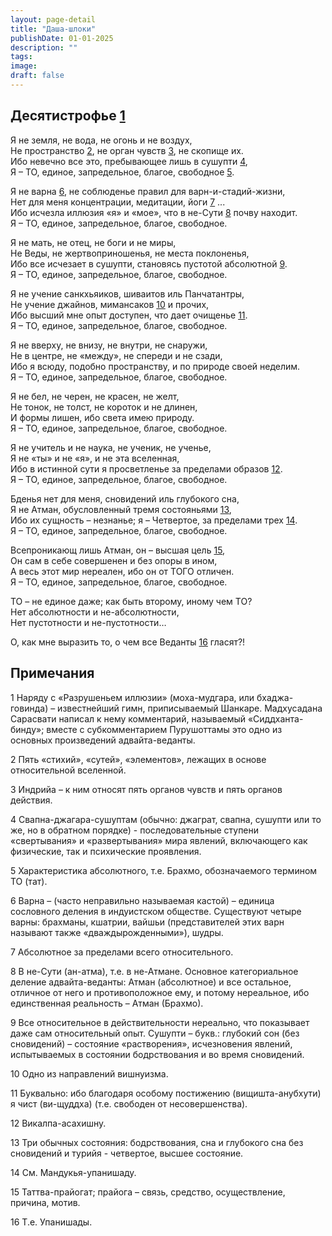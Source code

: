 ```yaml
---
layout: page-detail
title: "Даша-шлоки"
publishDate: 01-01-2025
description: ""
tags:
image:
draft: false
---
```


## Десятистрофье [1](#1)

  
Я не земля, не вода, не огонь и не воздух,  
 Не пространство [2](#12), не орган чувств [3](#3), не скопище их.  
 Ибо невечно все это, пребывающее лишь в сушупти [4](#4),  
 Я – ТО, единое, запредельное, благое, свободное [5](#5). 

Я не варна [6](#6), не соблюденье правил для варн-и-стадий-жизни,  
 Нет для меня концентрации, медитации, йоги [7](#7) ...  
 Ибо исчезла иллюзия «я» и «мое», что в не-Сути [8](#8) почву находит.  
 Я – ТО, единое, запредельное, благое, свободное. 

Я не мать, не отец, не боги и не миры,  
 Не Веды, не жертвоприношенья, не места поклоненья,  
 Ибо все исчезает в сушупти, становясь пустотой абсолютной [9](#9).  
 Я – ТО, единое, запредельное, благое, свободное. 

Я не учение санкхьяиков, шиваитов иль Панчатантры,  
 Не учение джайнов, мимансаков [10](#10) и прочих,  
 Ибо высший мне опыт доступен, что дает очищенье [11](#11).  
 Я – ТО, единое, запредельное, благое, свободное. 

Я не вверху, не внизу, не внутри, не снаружи,   
 Не в центре, не «между», не спереди и не сзади,  
 Ибо я всюду, подобно пространству, и по природе своей неделим.  
 Я – ТО, единое, запредельное, благое, свободное. 

Я не бел, не черен, не красен, не желт,  
 Не тонок, не толст, не короток и не длинен,  
 И формы лишен, ибо света имею природу.  
 Я – ТО, единое, запредельное, благое, свободное. 

Я не учитель и не наука, не ученик, не ученье,  
 Я не «ты» и не «я», и не эта вселенная,  
 Ибо в истинной сути я просветленье за пределами образов [12](#12).  
 Я – ТО, единое, запредельное, благое, свободное. 

Бденья нет для меня, сновидений иль глубокого сна,  
 Я не Атман, обусловленный тремя состояньями [13](#13),  
 Ибо их сущность – незнанье; я – Четвертое, за пределами трех [14](#14).  
 Я – ТО, единое, запредельное, благое, свободное. 

Всепроникающ лишь Атман, он – высшая цель [15](#15),  
 Он сам в себе совершенен и без опоры в ином,  
 А весь этот мир нереален, ибо он от ТОГО отличен.  
 Я – ТО, единое, запредельное, благое, свободное. 

ТО – не единое даже; как быть второму, иному чем ТО?  
 Нет абсолютности и не-абсолютности,  
 Нет пустотности и не-пустотности… 

 О, как мне выразить то, о чем все Веданты [16](#16) гласят?!

##  Примечания

  
1 Наряду с «Разрушеньем иллюзии» (моха-мудгара, или бхаджа-говинда) – известнейший гимн, приписываемый Шанкаре. Мадхусадана Сарасвати написал к нему комментарий, называемый «Сиддханта-бинду»; вместе с субкомментарием Пурушоттамы это одно из основных произведений адвайта-веданты. 

2 Пять «стихий», «сутей», «элементов», лежащих в основе относительной вселенной. 

3 Индрийа – к ним относят пять органов чувств и пять органов действия. 

4 Свапна-джагара-сушуптам (обычно: джаграт, свапна, сушупти или то же, но в обратном порядке) - последовательные ступени «свертывания» и «развертывания» мира явлений, включающего как физические, так и психические проявления. 

5 Характеристика абсолютного, т.е. Брахмо, обозначаемого термином ТО (тат). 

6 Варна – (часто неправильно называемая кастой) – единица сословного деления в индуистском обществе. Существуют четыре варны: брахманы, кшатрии, вайшьи (представителей этих варн называют также «дваждырожденными»), шудры. 

7 Абсолютное за пределами всего относительного. 

8 В не-Сути (ан-атма), т.е. в не-Атмане. Основное категориальное деление адвайта-веданты: Атман (абсолютное) и все остальное, отличное от него и противоположное ему, и потому нереальное, ибо единственная реальность – Атман (Брахмо). 

9 Все относительное в действительности нереально, что показывает даже сам относительный опыт. Сушупти – букв.: глубокий сон (без сновидений) – состояние «растворения», исчезновения явлений, испытываемых в состоянии бодрствования и во время сновидений. 

10 Одно из направлений вишнуизма. 

11 Буквально: ибо благодаря особому постижению (вищишта-анубхути) я чист (ви-щуддха) (т.е. свободен от несовершенства). 

12 Викалпа-асахишну. 

13 Три обычных состояния: бодрствования, сна и глубокого сна без сновидений и турийя - четвертое, высшее состояние. 

14 См. Мандукья-упанишаду. 

15 Таттва-прайогат; прайога – связь, средство, осуществление, причина, мотив. 

16 Т.е. Упанишады. 
